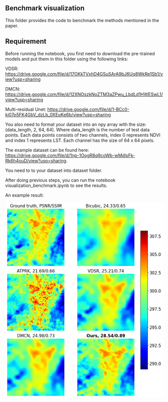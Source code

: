 ## Benchmark visualization

This folder provides the code to benchmark the methods mentioned in the paper. 

## Requirement
Before running the notebook, you first need to download the pre-trained models and put them in this folder using the following links:

VDSR: https://drive.google.com/file/d/17OKkTVxhD4GSuSArA9bJ6Uq8WkRe1Sb1/view?usp=sharing

DMCN: https://drive.google.com/file/d/12XNOszkNoZTM3aZPwu_LbdLd1HWESwL1/view?usp=sharing

Multi-residual Unet: https://drive.google.com/file/d/1-BCc0-kj07p5FK4GbV_dzLb_0XEuKe6b/view?usp=sharing

You also need to format your dataset into an npy array with the size: 
(data_length, 2, 64, 64).
Where data_length is the number of test data points. Each data points consists of two channels, index 0 represents NDVI and index 1 represents LST. Each channel has the size of 64 x 64 pixels.

The example dataset can be found here: https://drive.google.com/file/d/1np-1OogR8q9coWb-wMdlsFk-Rk6h4ouD/view?usp=sharing.

You need to to your dataset into dataset folder.

After doing previous steps, you can run the notebook visualization_benchmark.ipynb to see the results.

An example result:

![Example_result](Ilustration_image.png)

